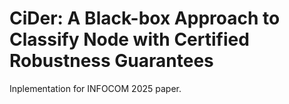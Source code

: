 # CiDer: A Black-box Approach to Classify Node with Certified Robustness Guarantees

Inplementation for INFOCOM 2025 paper.
